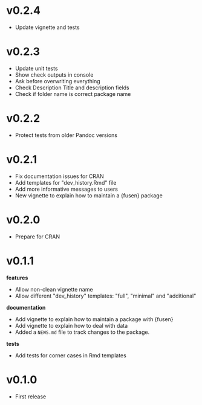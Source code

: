 # v0.2.4

* Update vignette and tests

# v0.2.3

* Update unit tests
* Show check outputs in console
* Ask before overwriting everything
* Check Description Title and description fields
* Check if folder name is correct package name

# v0.2.2

* Protect tests from older Pandoc versions

# v0.2.1

* Fix documentation issues for CRAN
* Add templates for "dev_history.Rmd" file
* Add more informative messages to users
* New vignette to explain how to maintain a {fusen} package

# v0.2.0

* Prepare for CRAN

# v0.1.1

**features**
* Allow non-clean vignette name
* Allow different "dev_history" templates: "full", "minimal" and "additional"

**documentation**
* Add vignette to explain how to maintain a package with {fusen}
* Add vignette to explain how to deal with data
* Added a `NEWS.md` file to track changes to the package.

**tests**
* Add tests for corner cases in Rmd templates

# v0.1.0

* First release
